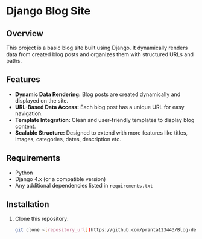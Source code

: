 # Django Blog Site

## Overview
This project is a basic blog site built using Django. It dynamically renders data from created blog posts and organizes them with structured URLs and paths.

## Features
- **Dynamic Data Rendering:** Blog posts are created dynamically and displayed on the site.
- **URL-Based Data Access:** Each blog post has a unique URL for easy navigation.
- **Template Integration:** Clean and user-friendly templates to display blog content.
- **Scalable Structure:** Designed to extend with more features like titles, images, categories, dates, description etc.

## Requirements
- Python
- Django 4.x (or a compatible version)
- Any additional dependencies listed in `requirements.txt`

## Installation

1. Clone this repository:
   ```bash
   git clone <[repository_url](https://github.com/pranta123443/Blog-demo-project-using-django.git)>



